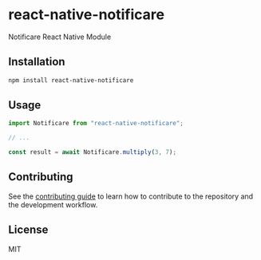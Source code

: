 # react-native-notificare

Notificare React Native Module

## Installation

```sh
npm install react-native-notificare
```

## Usage

```js
import Notificare from "react-native-notificare";

// ...

const result = await Notificare.multiply(3, 7);
```

## Contributing

See the [contributing guide](CONTRIBUTING.md) to learn how to contribute to the repository and the development workflow.

## License

MIT
